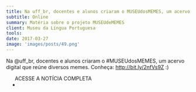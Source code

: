 ```yaml
---
title: Na uff_br, docentes e alunos criaram o MUSEUdosMEMES, um acervo digital que reúne diversos memes…
subtitle: Online
summary: Matéria sobre o projeto MUSEUdeMEMES
client: Museu da Língua Portuguesa
tools: 
date: 2017-03-27
image: 'images/posts/49.png'
---
```


Na @uff_br, docentes e alunos criaram o #MUSEUdosMEMES, um acervo digital que reúne diversos memes. Conheça: http://bit.ly/2nfVs9Z :)

<div class="post__share"><ul class="share__list list-reset">ACESSE A NOTÍCIA COMPLETA<li class="share__item" style="margin-left: 10px"><a class="share__link share__facebook" style="background: #fa5657" href="https://twitter.com/MuseudaLingua/status/846360980842053632 
onclick=window.open(this.href, 'pop-up', 'left=20,top=20,width=500,height=500,toolbar=1,resizable=0'); return false;" title="Link" rel="nofollow"><i class="fa-solid fa-link"></i></a></li></ul></div>
<!-- <div class="gallery-box"><div class="gallery"><img src="/clipping/images/example-1.jpg" loading="lazy" alt="Project"><img src="/clipping/images/example-2.jpg" loading="lazy" alt="Project"></div><em>Gallery / <a href="https://www.freepik.com/" target="_blank">Freepic</a></em></div> -->